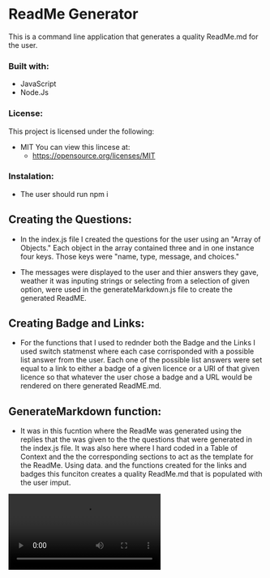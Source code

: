  # ReadMe Generator
This is a command line application that generates a quality ReadMe.md for the user. 

### Built with:
* JavaScript
* Node.Js

### License:
This project is licensed under the following: 
* MIT
You can view this lincese at:
  * https://opensource.org/licenses/MIT


 ### Instalation:
 * The user should run npm i

 ## Creating the Questions: 
* In the index.js file I created the questions for the user using an "Array of Objects."  Each object in the array contained three and in one instance four keys. Those keys were "name, type, message, and choices."

* The messages were displayed to the user and thier answers they gave, weather it was inputing strings or selecting from a selection of given option, were used in the generateMarkdown.js file to create the generated ReadME.

## Creating Badge and Links:
* For the functions that I used to rednder both the Badge and the Links I used switch statmenst where each case corrisponded with a possible list answer from the user.  Each one of the possible list answers were set equal to a link to either a badge of a given licence or a URl of that given licence so that whatever the user chose a badge and a URL would be rendered on there generated ReadME.md. 

## GenerateMarkdown function:
* It was in this fucntion where the ReadMe was generated using the replies that the was given to the the questions that were generated in the index.js file.   It was also here where I hard coded in a Table of Context and the the corresponding sections to act as the template for the ReadMe.  Using data. and the functions created for the links and badges this funciton creates a quality ReadMe.md that is populated with the user imput. 



![Walk Through](./assets/ReadME.mp4)

